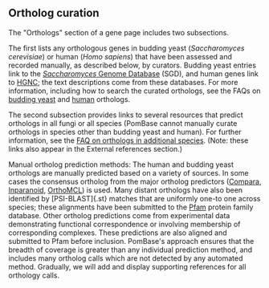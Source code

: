 
## Ortholog curation

The "Orthologs" section of a gene page includes two subsections. 

The first lists any orthologous genes in budding yeast (*Saccharomyces
cerevisiae*) or human (*Homo sapiens*) that have been assessed and
recorded manually, as described below, by curators. Budding yeast
entries link to the [*Saccharomyces* Genome Database](http://www.yeastgenome.org/)
(SGD), and human genes link to [HGNC](http://www.genenames.org/); the
text descriptions come from these databases. For more information,
including how to search the curated orthologs, see the FAQs on
[budding yeast](faq/how-can-i-search-s.-cerevisiae-ortholog-s-homolog-s-s.-pombe-gene)
and [human](/faq/how-can-i-find-s.-pombe-ortholog-s-human-gene)
orthologs.

The second subsection provides links to several resources that predict
orthologs in all fungi or all species (PomBase cannot manually curate
orthologs in species other than budding yeast and human). For further
information, see the [FAQ on orthologs in additional
species](/faq/how-can-i-find-s.-pombe-orthologs-species-other-than-human-and-s.-cerevisiae).
(Note: these links also appear in the External references section.)

Manual ortholog prediction methods: The human and budding yeast
orthologs are manually predicted based on a variety of sources. In
some cases the consensus ortholog from the major ortholog predictors
([Compara](http://www.ensembl.org/info/docs/compara/index.html),
[Inparanoid](http://inparanoid.sbc.su.se/),
[OrthoMCL](http://www.orthomcl.org/)) is used. Many distant orthologs
have also been identified by [PSI-BLAST]{.st} matches that are
uniformly one-to one across species; these alignments have been
submitted to the [Pfam](http://pfam.xfam.org/) protein family
database. Other ortholog predictions come from experimental data
demonstrating functional correspondence or involving membership of
corresponding complexes. These predictions are also aligned and
submitted to Pfam before inclusion. PomBase's approach ensures that
the breadth of coverage is greater than any individual prediction
method, and includes many ortholog calls which are not detected by any
automated method.  Gradually, we will add and display supporting
references for all orthology calls.
